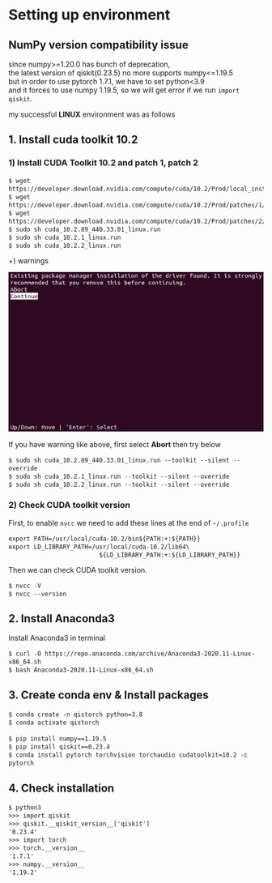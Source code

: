 # Setting up environment
## NumPy version compatibility issue
since numpy>=1.20.0 has bunch of deprecation,<br>
the latest version of qiskit(0.23.5) no more supports numpy<=1.19.5<br>
but in order to use pytorch 1.7.1, we have to set python<3.9<br>
and it forces to use numpy 1.19.5, so we will get error if we run `import qiskit`.

my successful **LINUX** environment was as follows

## 1. Install cuda toolkit 10.2
### 1) Install CUDA Toolkit 10.2 and patch 1, patch 2
```
$ wget https://developer.download.nvidia.com/compute/cuda/10.2/Prod/local_installers/cuda_10.2.89_440.33.01_linux.run
$ wget https://developer.download.nvidia.com/compute/cuda/10.2/Prod/patches/1/cuda_10.2.1_linux.run
$ wget https://developer.download.nvidia.com/compute/cuda/10.2/Prod/patches/2/cuda_10.2.2_linux.run
$ sudo sh cuda_10.2.89_440.33.01_linux.run
$ sudo sh cuda_10.2.1_linux.run
$ sudo sh cuda_10.2.2_linux.run
```

+) warnings

![](../images/cudatoolkit-warning.png)

If you have warning like above, first select **Abort** then try below
```
$ sudo sh cuda_10.2.89_440.33.01_linux.run --toolkit --silent --override
$ sudo sh cuda_10.2.1_linux.run --toolkit --silent --override
$ sudo sh cuda_10.2.2_linux.run --toolkit --silent --override
```

### 2) Check CUDA toolkit version
First, to enable `nvcc` we need to add these lines at the end of `~/.profile`
```
export PATH=/usr/local/cuda-10.2/bin${PATH:+:${PATH}}
export LD_LIBRARY_PATH=/usr/local/cuda-10.2/lib64\
                         ${LD_LIBRARY_PATH:+:${LD_LIBRARY_PATH}}
```
Then we can check CUDA toolkit version.
```
$ nvcc -V
$ nvcc --version
```


## 2. Install Anaconda3
Install Anaconda3 in terminal
```
$ curl -O https://repo.anaconda.com/archive/Anaconda3-2020.11-Linux-x86_64.sh
$ bash Anaconda3-2020.11-Linux-x86_64.sh
```

## 3. Create conda env & Install packages
```
$ conda create -n qistorch python=3.8
$ conda activate qistorch

$ pip install numpy==1.19.5
$ pip install qiskit==0.23.4
$ conda install pytorch torchvision torchaudio cudatoolkit=10.2 -c pytorch
```

## 4. Check installation
```
$ python3
>>> import qiskit
>>> qiskit.__qiskit_version__['qiskit']
'0.23.4'
>>> import torch
>>> torch.__version__
'1.7.1'
>>> numpy.__version__
'1.19.2'
```
